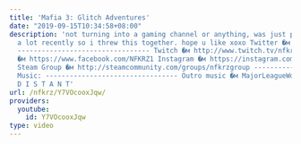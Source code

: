 ```yaml
---
title: 'Mafia 3: Glitch Adventures'
date: "2019-09-15T10:34:58+08:00"
description: 'not turning into a gaming channel or anything, was just playing this
  a lot recently so i threw this together. hope u like xoxo Twitter �м https://twitter.com/NFKRZAlt
  --------------------------------- Twitch �м http://www.twitch.tv/nfkrz Facebook
  �м https://www.facebook.com/NFKRZ1 Instagram �м https://instagram.com/roman_nfkrz/
  Steam Group �м http://steamcommunity.com/groups/nfkrzgroup ---------------------------------
  Music: --------------------------------- Outro music �м MajorLeagueWobs/Holder -
  D I S T A N T'
url: /nfkrz/Y7VOcooxJqw/
providers:
  youtube:
    id: Y7VOcooxJqw
type: video
---
```

